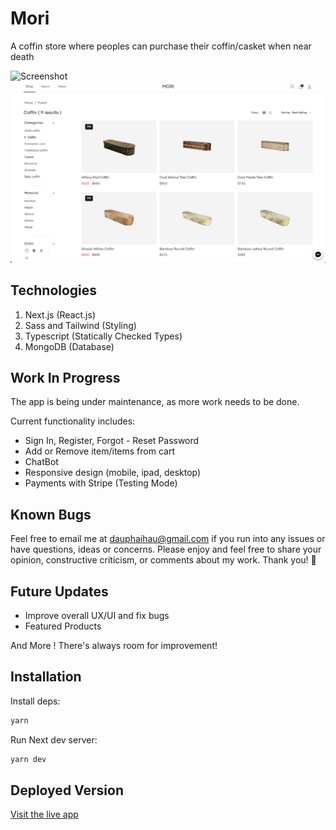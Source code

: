 # Mori
A coffin store where peoples can purchase their coffin/casket when near death

![Screenshot](./public/images/preview/screen1.png)
![Screenshot](./public/images/preview/screen2.png)

## Technologies
1. Next.js (React.js)
2. Sass and Tailwind (Styling)
3. Typescript (Statically Checked Types)
4. MongoDB (Database)

## Work In Progress
The app is being under maintenance, as more work needs to be done.

Current functionality includes:
- Sign In, Register, Forgot - Reset Password
- Add or Remove item/items from cart
- ChatBot
- Responsive design (mobile, ipad, desktop)
- Payments with Stripe (Testing Mode)

## Known Bugs
Feel free to email me at dauphaihau@gmail.com if you run into any issues or have questions, ideas or concerns. Please enjoy
and feel free to share your opinion, constructive criticism, or comments about my work. Thank you! 🙂

## Future Updates
- Improve overall UX/UI and fix bugs
- Featured Products

And More ! There's always room for improvement!

## Installation
Install deps:
```bash
yarn
```

Run Next dev server:
```bash
yarn dev
```


## Deployed Version
<a href="https://mori-ecommerce.vercel.app">Visit the live app</a>
